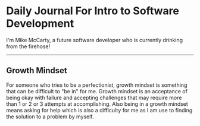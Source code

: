 # Daily Journal For Intro to Software Development

I'm Mike McCarty, a future software developer who is currently drinking from the firehose!
***
## Growth Mindset
For someone who tries to be a perfectionist, growth mindset is something that can be difficult to "be in" for me. Growth mindset is an acceptance of being okay with failure and accepting challenges that may require more than 1 or 2 or 3 attempts at accomplishing.  Also being in a growth mindset means asking for help which is also a difficulty for me as I am use to finding the solution to a problem by myself.
